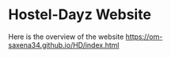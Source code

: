 # Hostel-Dayz Website 
Here is the overview of the website 
https://om-saxena34.github.io/HD/index.html
